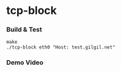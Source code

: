 tcp-block
===

### Build & Test
```
make
./tcp-block eth0 "Host: test.gilgil.net"
```

### Demo Video
[](tcp-block-demo.mp4)

